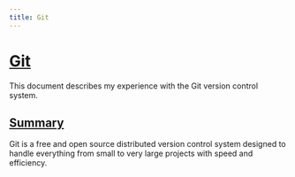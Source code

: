 ```yaml
---
title: Git
---
```


# [Git](https://git-scm.com/)

This document describes my experience with the Git version control system.

## [Summary](#summary)

Git is a free and open source distributed version control system designed to handle everything from small to very large projects with speed and efficiency.
